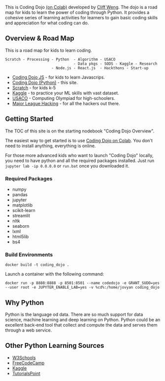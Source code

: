 This is Coding Dojo [(on Colab)](https://colab.research.google.com/github/cliffweng/coding-dojo/blob/master/Coding_Dojo_Overview.ipynb) developed by [Cliff Weng](https://github.com/cliffweng). The dojo is a road map for kids to learn the power of coding through Python. It provides a cohesive series of learning activities for learners to gain basic coding skills and appreciation for what coding can do.

## Overview & Road Map

This is a road map for kids to learn coding.

```
Scratch - Processing - Python  - Algorithm - USACO 
                               - Data pkgs - SODS - Kaggle - Research
                     - Node.js - React.js  - Hackthons - Start-up
```
- [Coding Dojo JS](https://cliffweng.github.io/coding-dojo-js/) - for kids to learn Javascrips.
- [Coding Dojo (Python)](https://cliffweng.github.io/coding-dojo/) - this site.
- [Scratch](https://scratch.mit.edu) - for kids k-5
- [Kaggle](https://www.kaggle.com/learn/overview) - to practice your ML skills with vast dataset.
- [USACO](https://usaco.guide/) - Computing Olympiad for high-schoolers.
- [Major League Hacking](https://mlh.io/) - for all the hackers out there.

## Getting Started

The TOC of this site is on the starting nodebook "Coding Dojo Overview".

The easiest way to get started is to use [Coding Dojo on Colab](https://colab.research.google.com/github/cliffweng/coding-dojo/blob/master/Coding_Dojo_Overview.ipynb). You don't need to install anything, everything is online.

For those more advanced kids who want to launch "Coding Dojo" locally, you need to have python and all the required packages installed. Just run `jupyter lab -ip 0.0.0.0` or `run.bat` once you downloaded it.

### Required Packages
- numpy
- pandas
- jupyter
- matplotlib
- scikit-learn
- streamlit
- nltk
- seaborn
- lxml
- html5lib
- bs4
### Build Environments

``` 
docker build -t coding_dojo .
```
Launch a container with the following command:
``` 
docker run -p 8888:8888 -p 8501:8501 --name codedojo -e GRANT_SUDO=yes --user root -e JUPYTER_ENABLE_LAB=yes -v %cd%:/home/jovyan coding_dojo
```

## Why Python
Python is the language od data. There are so much support for data science, machine learning and deep learning on Python. Python could be an excellent back-end tool that collect and compute the data and serves them through a web service.
## Other Python Learning Sources

- [W3Schools](https://w3schools.com/python/)
- [FreeCodeCamp](https://guide.freecodecamp.org/python)
- [Kaggle](https://www.kaggle.com/learn/overview)
- [TutorialsPoint](https://www.tutorialspoint.com/python/) 
